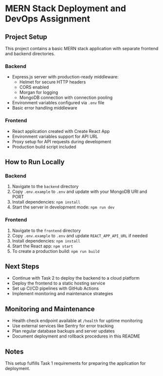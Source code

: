 # MERN Stack Deployment and DevOps Assignment

## Project Setup

This project contains a basic MERN stack application with separate frontend and backend directories.

### Backend

- Express.js server with production-ready middleware:
  - Helmet for secure HTTP headers
  - CORS enabled
  - Morgan for logging
  - MongoDB connection with connection pooling
- Environment variables configured via `.env` file
- Basic error handling middleware

### Frontend

- React application created with Create React App
- Environment variables support for API URL
- Proxy setup for API requests during development
- Production build script included

## How to Run Locally

### Backend

1. Navigate to the `backend` directory
2. Copy `.env.example` to `.env` and update with your MongoDB URI and PORT
3. Install dependencies: `npm install`
4. Start the server in development mode: `npm run dev`

### Frontend

1. Navigate to the `frontend` directory
2. Copy `.env.example` to `.env` and update `REACT_APP_API_URL` if needed
3. Install dependencies: `npm install`
4. Start the React app: `npm start`
5. To create a production build: `npm run build`

## Next Steps

- Continue with Task 2 to deploy the backend to a cloud platform
- Deploy the frontend to a static hosting service
- Set up CI/CD pipelines with GitHub Actions
- Implement monitoring and maintenance strategies

## Monitoring and Maintenance

- Health check endpoint available at `/health` for uptime monitoring
- Use external services like Sentry for error tracking
- Plan regular database backups and server updates
- Document deployment and rollback procedures in this README

## Notes

This setup fulfills Task 1 requirements for preparing the application for deployment.
